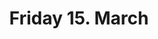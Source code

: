 ---
title: "Friday 15. March"
weight: 3
type: programday
menu:
    main:
        weight: 3
        parent: "program"
        name: "Friday"
---
